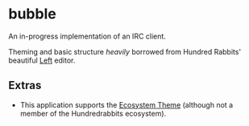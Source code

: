 bubble
========

An in-progress implementation of an IRC client.

Theming and basic structure _heavily_ borrowed from Hundred Rabbits' beautiful [Left](https://github.com/hundredrabbits/Left)
editor.


Extras
--------
* This application supports the [Ecosystem Theme](https://github.com/hundredrabbits/Themes) (although not a member of the Hundredrabbits ecosystem).